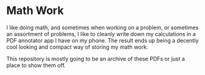 # Math Work

I like doing math, and sometimes when working on a problem, or sometimes an
assortment of problems, I like to cleanly write down my calculations in a PDF
annotator app I have on my phone. The result ends up being a decently cool
looking and compact way of storing my math work.

This repository is mostly going to be an archive of these PDFs or just a place
to show them off.
